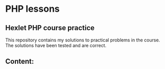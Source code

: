 # PHP lessons
## Hexlet PHP course practice
This repository contains my solutions to practical problems in the course. The solutions have been tested and are correct.

## Content:
